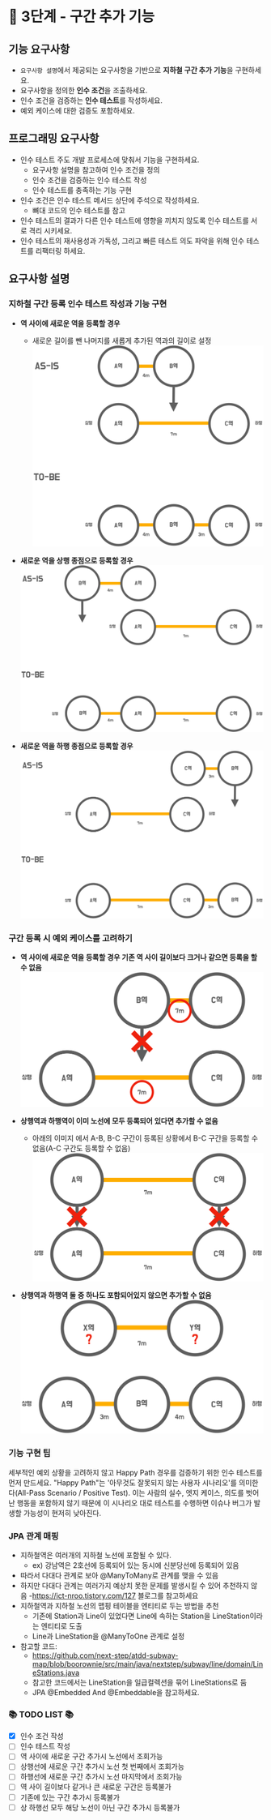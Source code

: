 # 🚀 3단계 - 구간 추가 기능

## 기능 요구사항
- `요구사항 설명`에서 제공되는 요구사항을 기반으로 **지하철 구간 추가 기능**을 구현하세요.
- 요구사항을 정의한 **인수 조건**을 조출하세요.
- 인수 조건을 검증하는 **인수 테스트**를 작성하세요.
- 예외 케이스에 대한 검증도 포함하세요.

## 프로그래밍 요구사항
- 인수 테스트 주도 개발 프로세스에 맞춰서 기능을 구현하세요.
  - 요구사항 설명을 참고하여 인수 조건을 정의
  - 인수 조건을 검증하는 인수 테스트 작성
  - 인수 테스트를 충족하는 기능 구현
- 인수 조건은 인수 테스트 메서드 상단에 주석으로 작성하세요.
  - 뼈대 코드의 인수 테스트를 참고
- 인수 테스트의 결과가 다른 인수 테스트에 영향을 끼치지 않도록 인수 테스트를 서로 격리 시키세요.
- 인수 테스트의 재사용성과 가독성, 그리고 빠른 테스트 의도 파악을 위해 인수 테스트를 리팩터링 하세요.

## 요구사항 설명
### 지하철 구간 등록 인수 테스트 작성과 기능 구현
- **역 사이에 새로운 역을 등록할 경우**
  - 새로운 길이를 뺀 나머지를 새롭게 추가된 역과의 길이로 설정
  ![step3_image1](step3_image1.png)

- **새로운 역을 상행 종점으로 등록할 경우**
  ![step3_image2](step3_image2.png)

- **새로운 역을 하행 종점으로 등록할 경우**
  ![step3_image3](step3_image3.png)

### 구간 등록 시 예외 케이스를 고려하기
- **역 사이에 새로운 역을 등록할 경우 기존 역 사이 길이보다 크거나 같으면 등록을 할 수 없음**
  ![step4_image4](step3_image4.png)

- **상행역과 하행역이 이미 노선에 모두 등록되어 있다면 추가할 수 없음**
  - 아래의 이미지 에서 A-B, B-C 구간이 등록된 상황에서 B-C 구간을 등록할 수 없음(A-C 구간도 등록할 수 없음)
  ![step3_image5](step3_image5.png)

- **상행역과 하행역 둘 중 하나도 포함되어있지 않으면 추가할 수 없음**
  ![step3_image6](step3_image6.png)

### 기능 구현 팁
세부적인 예외 상황을 고려하지 않고 Happy Path 경우를 검증하기 위한 인수 테스트를 먼저 만드세요.
"Happy Path"는 '아무것도 잘못되지 않는 사용자 시나리오'를 의미한다(All-Pass Scenario / Positive Test).
이는 사람의 실수, 엣지 케이스, 의도를 벗어난 행동을 포함하지 않기 때문에 이 시나리오 대로 테스트를 수행하면 이슈나 버그가 발생할 가능성이 현저히 낮아진다.

### JPA 관계 매핑
- 지하철역은 여러개의 지하철 노선에 포함될 수 있다.
  - ex) 강남역은 2호선에 등록되어 있는 동시에 신분당선에 등록되어 있음
- 따라서 다대다 관계로 보아 @ManyToMany로 관계를 맺을 수 있음
- 하지만 다대다 관계는 여러가지 예상치 못한 문제를 발생시킬 수 있어 추천하지 않음
  -https://ict-nroo.tistory.com/127 블로그를 참고하세요
- 지하철역과 지하철 노선의 맵핑 테이블을 엔티티로 두는 방법을 추천
  - 기존에 Station과 Line이 있었다면 Line에 속하는 Station을 LineStation이라는 엔티티로 도출
  - Line과 LineStation을 @ManyToOne 관계로 설정
- 참고할 코드:
  - https://github.com/next-step/atdd-subway-map/blob/boorownie/src/main/java/nextstep/subway/line/domain/LineStations.java
  - 참고한 코드에서는 LineStation을 일급컬렉션을 묶어 LineStations로 둠
  - JPA @Embedded And @Embeddable을 참고하세요.

### 📚 TODO LIST 📚
- [x] 인수 조건 작성
- [ ] 인수 테스트 작성
- [ ] 역 사이에 새로운 구간 추가시 노선에서 조회가능
- [ ] 상행선에 새로운 구간 추가시 노선 첫 번째에서 조회가능
- [ ] 하행선에 새로운 구간 추가시 노선 마지막에서 조회가능
- [ ] 역 사이 길이보다 같거나 큰 새로운 구간은 등록불가
- [ ] 기존에 있는 구간 추가시 등록불가
- [ ] 상 하행선 모두 해당 노선이 아닌 구간 추가시 등록불가
